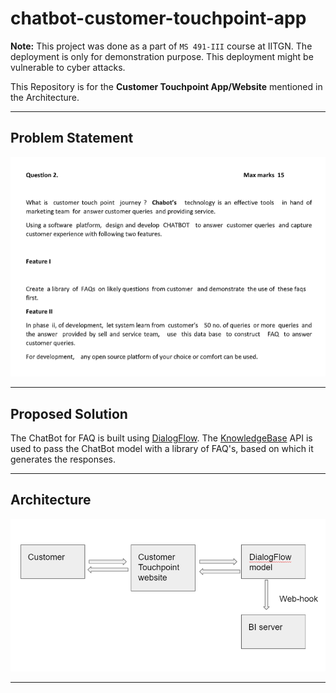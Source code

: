 # chatbot-customer-touchpoint-app

**Note:** This project was done as a part of ```MS 491-III``` course at IITGN. The deployment is only for demonstration purpose. This deployment might be vulnerable to cyber attacks.

This Repository is for the **Customer Touchpoint App/Website** mentioned in the Architecture.

---

## Problem Statement

<p align="center">
  <img width="600" src="https://github.com/pmujumdar27/chatbot-frontend-app/blob/main/static/question.PNG">
</p>

---

## Proposed Solution

The ChatBot for FAQ is built using [DialogFlow](https://dialogflow.cloud.google.com). The [KnowledgeBase](https://cloud.google.com/dialogflow/es/docs/how/knowledge-bases) API is used to pass the ChatBot model with a library of FAQ's, based on which it generates the responses.

---

## Architecture

<p align="center">
  <img width="600" src="https://github.com/pmujumdar27/chatbot-frontend-app/blob/main/static/architecture.PNG">
</p>

---
